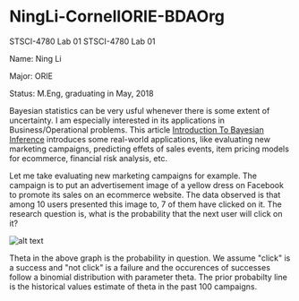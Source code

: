 # NingLi-CornellORIE-BDAOrg
STSCI-4780 Lab 01
STSCI-4780 Lab 01

Name: Ning Li 

Major: ORIE

Status: M.Eng, graduating in May, 2018

Bayesian statistics can be very usful whenever there is some extent of uncertainty. I am especially interested in its applications in Business/Operational problems. This article [Introduction To Bayesian Inference](https://www.datascience.com/blog/introduction-to-bayesian-inference-learn-data-science-tutorials) introduces some real-world applications, like evaluating new marketing campaigns, predicting effets of sales events, item pricing models for ecommerce, financial risk analysis, etc. 

Let me take evaluating new marketing campaigns for example. The campaign is to put an advertisement image of a yellow dress on Facebook to promote its sales on an ecommerce website. The data observed is that among 10 users presented this image to, 7 of them have clicked on it. The research question is, what is the probability that the next user will click on it?

![alt text](https://user-images.githubusercontent.com/36059888/35715683-0ff91e54-07a2-11e8-82f4-53f35662ed74.png)

Theta in the above graph is the probability in question. We assume "click" is a success and "not click" is a failure and the occurences of successes follow a binomial distribution with parameter theta. The prior probabilty line is the historical values estimate of theta in the past 100 campaigns.
